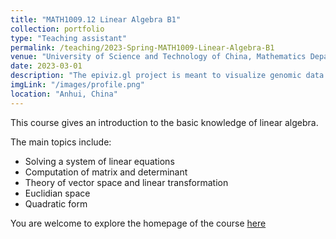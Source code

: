 ```yaml
---
title: "MATH1009.12 Linear Algebra B1"
collection: portfolio
type: "Teaching assistant"
permalink: /teaching/2023-Spring-MATH1009-Linear-Algebra-B1
venue: "University of Science and Technology of China, Mathematics Department"
date: 2023-03-01
description: "The epiviz.gl project is meant to visualize genomic data using webgl and webworkers, in an effort to give a fluid, high-performance user experience. Visualizations are defined via a declarative specification."
imgLink: "/images/profile.png"
location: "Anhui, China"
---
```




This course gives an introduction to the basic knowledge of linear algebra. 

The main topics include:
- Solving a system of linear equations
- Computation of matrix and determinant
- Theory of vector space and linear transformation
- Euclidian space
- Quadratic form

 You are welcome to explore the homepage of the course [here](http://home.ustc.edu.cn/~wyx_mail/linear_algebra_b1.html/) 

<div id="echart" style="width: 600px; height: 400px;"></div>
<script type="text/javascript">
    var myChart = echarts.init(document.getElementById('echart'));
    var option;

    option = {
      tooltip: {},
      backgroundColor: '#00',
      visualMap: {
        show: false,
        dimension: 2,
        min: -1,
        max: 1,
        inRange: {
          color: [
            '#313695',
            '#4575b4',
            '#74add1',
            '#abd9e9',
            '#e0f3f8',
            '#ffffbf',
            '#fee090',
            '#fdae61',
            '#f46d43',
            '#d73027',
            '#a50026'
          ]
        }
      },
      xAxis3D: {
        type: 'value'
      },
      yAxis3D: {
        type: 'value'
      },
      zAxis3D: {
        type: 'value'
      },
      grid3D: {
        viewControl: {
          // projection: 'orthographic'
        }
      },
    
      series: [
        {
          type: 'surface',
          wireframe: {
            // show: false
          },
          equation: {
            x: {
              step: 0.05
            },
            y: {
              step: 0.05,
              min: -3
            },
            z: function (x, y) {
              return x + y;
            }
          }
        },
        {
          type: 'surface',
          wireframe: {
            // show: false
          },
          equation: {
            x: {
              step: 0.05
            },
            y: {
              step: 0.05,
              min: -3,
            },
            z: function (x, y) {
              return -2 * x;
            }
          }
        },
        {
          type: 'surface',
          wireframe: {
            // show: false
          },
          equation: {
            x: {
              step: 0.05
            },
            y: {
              step: 0.05,
              min: -3
            },
            z: function (x, y) {
              return x - 1;
            }
          }
        }
      ]
    };
    myChart.setOption(option);
</script>

